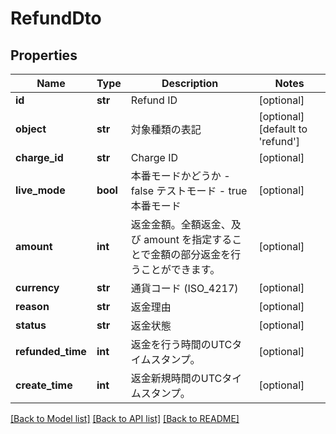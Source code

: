 # RefundDto

## Properties
Name | Type | Description | Notes
------------ | ------------- | ------------- | -------------
**id** | **str** | Refund ID | [optional] 
**object** | **str** | 対象種類の表記 | [optional] [default to 'refund']
**charge_id** | **str** | Charge ID | [optional] 
**live_mode** | **bool** | 本番モードかどうか - false テストモード - true 本番モード  | [optional] 
**amount** | **int** | 返金金額。全額返金、及び amount を指定することで金額の部分返金を行うことができます。 | [optional] 
**currency** | **str** | 通貨コード (ISO_4217) | [optional] 
**reason** | **str** | 返金理由 | [optional] 
**status** | **str** | 返金状態 | [optional] 
**refunded_time** | **int** | 返金を行う時間のUTCタイムスタンプ。 | [optional] 
**create_time** | **int** | 返金新規時間のUTCタイムスタンプ。 | [optional] 

[[Back to Model list]](../README.md#documentation-for-models) [[Back to API list]](../README.md#documentation-for-api-endpoints) [[Back to README]](../README.md)


